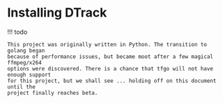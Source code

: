 Installing DTrack
=================

!!! todo

    This project was originally written in Python. The transition to golang began
    because of performance issues, but became moot after a few magical ffmpeg/x264
    options were discovered. There is a chance that tfgo will not have enough support
    for this project, but we shall see ... holding off on this document until the
    project finally reaches beta.

